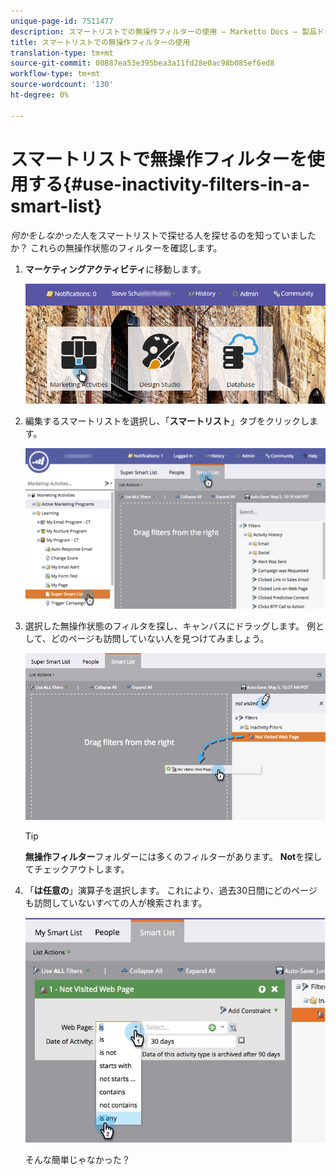 ```yaml
---
unique-page-id: 7511477
description: スマートリストでの無操作フィルターの使用 — Marketto Docs — 製品ドキュメント
title: スマートリストでの無操作フィルターの使用
translation-type: tm+mt
source-git-commit: 00887ea53e395bea3a11fd28e0ac98b085ef6ed8
workflow-type: tm+mt
source-wordcount: '130'
ht-degree: 0%

---
```



# スマートリストで無操作フィルターを使用する{#use-inactivity-filters-in-a-smart-list}

*何かをしなかった*&#x200B;人をスマートリストで探せる人を探せるのを知っていましたか？ これらの無操作状態のフィルターを確認します。

1. **マーケティングアクティビティ**&#x200B;に移動します。

   ![](assets/login-marketing-activities-3.png)

1. 編集するスマートリストを選択し、「**スマートリスト**」タブをクリックします。

   ![](assets/smartlist-choose.png)

1. 選択した無操作状態のフィルタを探し、キャンバスにドラッグします。 例として、どのページも訪問していない人を見つけてみましょう。

   ![](assets/draginactivityfilter.png)

   >[!TIP]
   >
   >**無操作フィルター**&#x200B;フォルダーには多くのフィルターがあります。 **Not**&#x200B;を探してチェックアウトします。

1. 「**は任意の**」演算子を選択します。 これにより、過去30日間にどのページも訪問していないすべての人が検索されます。

   ![](assets/mysmartlist-people.jpg)

   そんな簡単じゃなかった？

